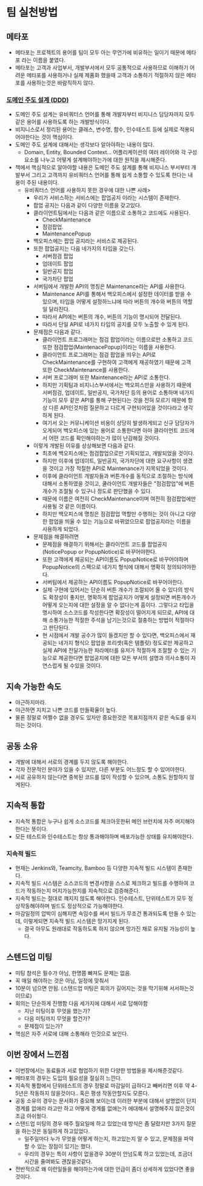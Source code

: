 # 팀 실천방법

## 메타포
- 메타포는 프로젝트의 용어를 팀이 모두 아는 무언가에 비유하는 일이기 때문에 메타포 라는 이름을 붙였다.
- 메타포는 고객과 사업부서, 개발부서에서 모두 공통적으로 사용하므로 이해하기 어려운 메타포를 사용하거나 실제 제품화 했을때 고객과 소통하기 적절하지 않은 메타포를 사용하는것은 바람직하지 않다.
### [도메인 주도 설계 (DDD)](https://en.wikipedia.org/wiki/Domain-driven_design)
- 도메인 주도 설계는 유비쿼터스 언어를 통해 개발자부터 비지니스 담당자까지 모두 같은 용어를 사용하도록 하는 개발방식이다.
- 비지니스로서 정리된 용어는 클래스, 변수명, 함수, 인수테스트 등에 실제로 적용되어야한다는 것이 핵심이다.
- 도메인 주도 설계에 대해서는 생각보다 알아야하는 내용이 많다.
    - Domain, Entity, Bounded Context... 어플리케이션의 여러 레이어와 각 구성요소를 나누고 어떻게 설계해야하는가에 대한 원칙을 제시해준다.
- 책에서 핵심적으로 알아야할 내용은 도메인 주도 설계를 통해 비지니스 부서부터 개발부서 그리고 고객까지 유비쿼터스 언어를 통해 쉽게 소통할 수 있도록 한다는 내용이 주된 내용이다.
    - 유비쿼터스 언어를 사용하지 못한 경우에 대한 나쁜 사례>
        - 우리가 서비스하는 서비스에는 팝업공지 이라는 시스템이 존재한다.
        - 팝업 공지는 다음과 같이 다양한 이름을 갖고있다.
        - 클라이언트팀에서는 다음과 같은 이름으로 소통하고 코드에도 사용된다.
            - CheckMaintenance
            - 점검팝업.
            - MaintenancePopup
        - 백오피스에는 팝업 공지라는 서비스로 제공된다.
        - 또한 팝업공지는 다음 네가지의 타입을 갖는다.
            - 서버점검 팝업
            - 업데이트 팝업
            - 일반공지 팝업
            - 국가차단 팝업
        - 서버팀에서 개발한 API의 명칭은 Maintenance라는 API를 사용한다.
            - Maintenance API를 통해서 백오피스에서 설정한 데이터를 받을 수 있으며, 타입을 어떻게 설정하느냐에 따라 버튼의 개수와 버튼의 역할일 달라진다.
            - 따라서 API에는 버튼의 개수, 버튼의 기능이 명시되어 전달된다.
            - 따라서 단일 API로 네가지 타입의 공지를 모두 노출할 수 있게 된다.
        - 문제점은 다음과 같다.
            - 클라이언트 프로그래머는 점검 팝업이라는 이름으로만 소통하고 코드 또한 점검팝업(MaintenacePopup)이라는 이름을 사용한다.
            - 클라이언트 프로그래머는 점검 팝업을 띄우는 API로 CheckMaintenance를 구현하여 고객에게 재공하였기 때문에 고객 또한 CheckMaintenance를 사용한다.
            - 서버 프로그래머 또한 Maintenance라는 API로 소통한다.
            - 하지만 기획팀과 비지니스부서에서는 백오피스만을 사용하기 때문에 서버점검, 업데이트, 일반공지, 국가차단 등의 용어로 소통하며 네가지 기능이 모두 같은 API를 통해 구현된다는 것을 전혀 모르기 때문에 항상 다른 API인것처럼 질문하고 다르게 구현되어있을 것이다라고 생각하게 된다.
            - 여기서 오는 커뮤니케이션 비용이 상당히 발생하게되고 신규 담당자가 오게되어 백오피스에 있는 용어로 소통한다면 아마 클라이언트 코드에서 어떤 코드를 확인해야하는가 많이 난감해질 것이다.
        - 이렇게 개발된 이유를 상상해보면 다음과 같다.
            - 최초에 백오피스에는 점검팝업으로만 기획되었고, 개발되었을 것이다.
            - 하지만 이후에 업데이트, 일반공지, 국가차단에 대한 요구사항이 생겼을 것이고 가장 적절한 API로 Maintenance가 지목되었을 것이다.
            - 이후에 클라이언트 개발자들과 버튼개수를 동적으로 조절하는 방식에 대해서 소통하였을 것이고, 쿨라이언트 개발자들은 "점검팝업"에 버튼 개수가 조절될 수 있구나 정도로 판단했을 수 있다.
            - 때문에 이름은 여전히 CheckMaintenance이며 여전히 점검팝업에만 사용될 것 같은 이름이다.
            - 하지만 백오피스에 명칭은 점검팝업 역할만 수행하는 것이 아니고 다양한 팝업을 띄울 수 있는 기능으로 바뀌었으므로 팝업공지라는 이름을 사용하게 되었다.
        - 문제점을 해결하려면
            - 문제점을 해결하기 위해서는 클라이언트 코드를 팝업공지(NoticePopup or PopupNotice)로 바꾸어야한다.
            - 또한 고객에게 제공되는 API이름도 PopupNotice로 바꾸어야하며 PopupNotice의 스팩으로 네가지 형식에 대해서 명확히 정의되어야한다.
            - 서버팀에서 제공하는 API이름도 PopupNotice로 바꾸어야한다.
            - 실제 구현에 있어서는 단순히 버튼 개수가 조절되어 올 수 있다의 방식도 확장성이 좋지만, 명확하게 팝업공지가 어떻게 설정되면 버튼개수가 어떻게 오는지에 대한 설정을 알 수 없다는게 흠이다. 그렇다고 타입을 명시하여 소스코드를 작성한다면 확장성이 떨어지게 되므로, API에 대해 소통가능한 적절한 주석을 남기는것으로 절충하는 방법이 적절하다고 판단된다.
            - 현 시점에서 개발 공수가 많이 들겠지만 할 수 있다면, 백오피스에서 재공되는 네가지 형식으 팝업을 프리셋(혹은 템플릿) 정도로만 제공하고 실제 API에 전달가능한 파라메터를 유저가 적절하게 조절할 수 있는 기능으로 제공한다면 팝업공지에 대한 모든 부서의 설명과 의사소통이 자연스럽게 될 수있을 것이다.

## 지속 가능한 속도
- 야근하지마라.
- 야근하면 지치고 나쁜 코드를 만들확율이 높다.
- 물론 정말로 어쩔수 없을 경우도 있자만 중요한것은 목표지점까지 같은 속도를 유지하는 것이다.

## 공동 소유
- 개발에 대해서 서로의 경계를 두지 않도록 해야한다.
- 각자 전문적인 분야가 있을 수 있지만, 다른 부분도 어느정도 할 수 있어야한다.
- 서로 공유하지 않는다면 중복된 코드를 많이 작성할 수 있으며, 소통도 원할하지 않게된다.

## 지속적 통합
- 지속적 통합은 누구나 쉽게 소스코드를 체크아웃한뒤 메인 브런치에 자주 머지해야한다는 뜻이다.
- 모든 테스트와 인수테스트는 항상 통과해야하며 배포가능한 상태를 유지해야한다.

### 지속적 빌드
- 현재는 Jenkins와, Teamcity, Bamboo 등 다양한 지속적 빌드 시스템이 존재한다.
- 지속적 빌드 시스템은 소스코드의 변경사항을 스스로 체크하고 빌드를 수행하여 코드가 작동하는지 머지가능한지를 지속적으로 검증해준다.
- 지속적 빌드는 절대로 꺠지지 않도록 해야한다. 인수테스트, 단위테스트가 모두 정상작동해야하며 빌드도 정상적으로 가능해야한다.
- 마감일정의 압박이 심해지면 속임수를 써서 빌드가 무조건 통과되도록 만들 수 있는데, 이렇게되면 지속적 빌드 시스템은 망가지게 된다.
    - 결국 아무도 원래대로 작동하도록 하지 않으며 망가진 채로 유지될 가능성이 높다.

## 스텐드업 미팅
- 미팅 참석은 필수가 아님, 한명쯤 빠져도 문제는 없음.
- 꼭 매일 해야하는 것은 아님, 일정에 맞춰서
- 10분이 넘으면 안됨. (스텐드업 미팅은 회의가 길어지는 것을 막기위해 서서하는것 이므로)
- 회의는 단순하게 진행함 다음 세가지에 대해서 서로 답해야함
    - 지난 미팅이후 무엇을 했는가?
    - 다음 미팅까지 무엇을 할건가?
    - 문제점이 있는가?
- 핵심은 자주 서로에 대해 소통해라 인것으로 보인다.

## 이번 장에서 느낀점
- 이번장에서는 동료들과 서로 협업하기 위한 다양한 방법들을 제시해준것같다.
- 메타포의 경우는 도입의 필요성을 절실히 느낀다.
- 지속적 통합에서 단위테스트의 경우 정말로 마감일이 급하다고 빼버리면 이후 약 4-5년은 작동하지 않을것이다.. 혹은 평생 작동안할지도 모른다.
- 공동 소유의 경우는 문서화가 중요해 보이는데 이러한 부분에 대해서 설명없이 단지 경계를 없애라 라고만 하고 어떻게 경계를 없애는가 에대해서 설명해주지 않은것이 조금 아쉬웠다.
- 스탠드업 미팅의 경우 매주 월요일에 하고 있었는데 방식은 좀 달랐지만 3가지 질문을 하는것은 동일하게 하고있었다.
    - 일주일마다 누가 무엇을 어떻게 하는지, 하고있는지 알 수 있고, 문제점을 파악할 수 있는 장점이 있기는 했다.
    - 우리의 경우는 특이 사항이 없을경우 30분이 안넘도록 하고 있었는데, 조금더 시간을 줄여봐도 괜찮을것같다.
- 전반적으로 왜 이런일들을 해야하는가에 대한 언급이 좀더 상세하게 있었다면 좋을것이다.
